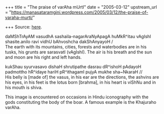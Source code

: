 +++
title = "The praise of varAha mUrtI"
date = "2005-03-12"
upstream_url = "https://manasataramgini.wordpress.com/2005/03/12/the-praise-of-varaha-murti/"

+++
Source: [here](https://manasataramgini.wordpress.com/2005/03/12/the-praise-of-varaha-murti/).

daMShTrAyAM vasudhA sashaila-nagarAraNyApagA huMkR^itau vAgIshI
shasite.anilo ravi vidhU bAhvoshcha dakShAnyayoH /  
The earth with its mountains, cities, forests and waterbodies are in his
tusks, his grunts are sarasvatI (vAgIshI). The air is his breath and the
sun and moon are his right and left hands.

kukShau syurvasavo dishaH shrutipathe dasrau dR^ishoH pAdayoH padmottho
hR^idaye hariH pR^ithagamI pujyA mukhe sha\~NkaraH //  
His belly is \[made of\] the vasus, in his ear are the directions, the
ashvins are his eyes, in his feet is the lotus born \[brahma\], in his
heart is viShNu and in his mouth is shiva.

This image is encountered on occasions in Hindu iconography with the
gods constituting the body of the boar. A famous example is the
Khajuraho varAha.

